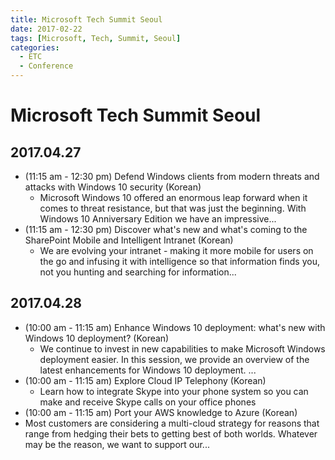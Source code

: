 ```yaml
---
title: Microsoft Tech Summit Seoul
date: 2017-02-22
tags: [Microsoft, Tech, Summit, Seoul]
categories:
  - ETC
  - Conference
---
```


# Microsoft Tech Summit Seoul

## 2017.04.27

- (11:15 am - 12:30 pm) Defend Windows clients from modern threats and attacks with Windows 10 security (Korean)
  - Microsoft Windows 10 offered an enormous leap forward when it comes to threat resistance, but that was just the beginning. With Windows 10 Anniversary Edition we have an impressive...
- (11:15 am - 12:30 pm) Discover what's new and what's coming to the SharePoint Mobile and Intelligent Intranet (Korean)
  - We are evolving your intranet - making it more mobile for users on the go and infusing it with intelligence so that information finds you, not you hunting and searching for information...

## 2017.04.28

- (10:00 am - 11:15 am) Enhance Windows 10 deployment: what's new with Windows 10 deployment? (Korean)
  - We continue to invest in new capabilities to make Microsoft Windows deployment easier. In this session, we provide an overview of the latest enhancements for Windows 10 deployment. ...
- (10:00 am - 11:15 am) Explore Cloud IP Telephony (Korean)
  - Learn how to integrate Skype into your phone system so you can make and receive Skype calls on your office phones
- (10:00 am - 11:15 am) Port your AWS knowledge to Azure (Korean)
- Most customers are considering a multi-cloud strategy for reasons that range from hedging their bets to getting best of both worlds. Whatever may be the reason, we want to support our...
